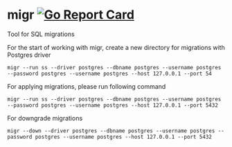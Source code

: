 # migr [![Go Report Card](https://goreportcard.com/badge/github.com/saromanov/migr)](https://goreportcard.com/report/github.com/saromanov/migr)

Tool for SQL migrations

For the start of working with migr, create a new directory for migrations
with Postgres driver

```
migr --run ss --driver postgres --dbname postgres --username postgres --password postgres --username postgres --host 127.0.0.1 --port 54
```

For applying migrations, please run following command

```
migr --run ss --driver postgres --dbname postgres --username postgres --password postgres --username postgres --host 127.0.0.1 --port 5432
```

For downgrade migrations

```
migr --down --driver postgres --dbname postgres --username postgres --password postgres --username postgres --host 127.0.0.1 --port 5432
```
